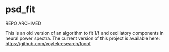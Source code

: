 # psd_fit

REPO ARCHIVED

This is an old version of an algorithm to fit 1/f and oscillatory components in neural power spectra. 
The current version of this project is available here: https://github.com/voytekresearch/fooof
